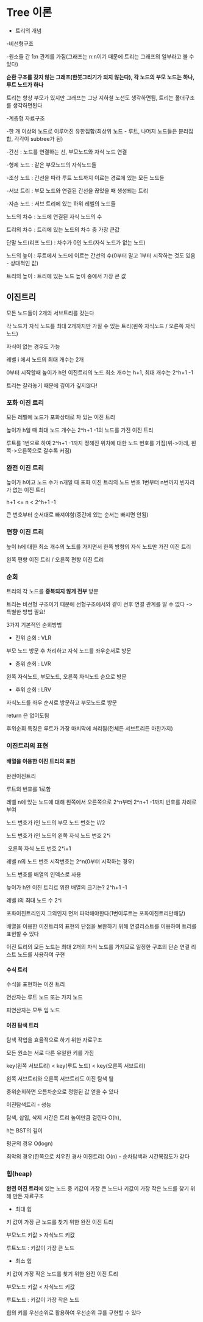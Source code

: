 # Tree 이론



* 트리의 개념

-비선형구조

-원소들 간 1:n 관계를 가짐(그래프는 n:n이기 때문에 트리는 그래프의 일부라고 볼 수 있다)

**순환 구조를 갖지 않는 그래프(한붓그리기가 되지 않는다), 각 노드의 부모 노드는 하나, 루트 노드가 하나**

트리는 항상 부모가 있지만 그래프는 그냥 지하철 노선도 생각하면됨, 트리는 폴더구조를 생각하면된다



-계층형 자료구조

-한 개 이상의 노드로 이루어진 유한집합(최상위 노드 - 루트, 나머지 노드들은 분리집합, 각각이 subtree가 됨)

-간선 : 노드를 연결하는 선, 부모노드와 자식 노드 연결

-형제 노드 : 같은 부모노드의 자식노드들

-조상 노드 : 간선을 따라 루트 노드까지 이르는 경로에 있는 모든 노드들

-서브 트리 : 부모 노드와 연결된 간선을 끊었을 때 생성되는 트리

-자손 노드 : 서브 트리에 있는 하위 레벨의 노드들



노드의 차수 : 노드에 연결된 자식 노드의 수

트리의 차수 : 트리에 있는 노드의 차수 중 가장 큰값

단말 노드(리프 노드) : 차수가 0인 노드(자식 노드가 없는 노드)



노드의 높이 : 루트에서 노드에 이르는 간선의 수(0부터 말고 1부터 시작하는 것도 있음 - 상대적인 값)

트리의 높이 : 트리에 있는 노드 높이 중에서 가장 큰 값



## 이진트리

모든 노드들이 2개의 서브트리를 갖는다

각 노드가 자식 노드를 최대 2개까지만 가질 수 있는 트리(왼쪽 자식노드 / 오른쪽 자식 노드)

자식이 없는 경우도 가능

레벨 i 에서 노드의 최대 개수는 2개

0부터 시작할때 높이가 h인 이진트리의 노드 최소 개수는 h+1, 최대 개수는 2^h+1 -1

트리는 갈라놓기 때문에 깊이가 깊지않다!



### 포화 이진 트리

모든 레벨에 노드가 포화상태로 차 있는 이진 트리

높이가 h일 때 최대 노드 개수는 2^h+1 -1의 노드를 가진 이진 트리

루트를 1번으로 하여  2^h+1 -1까지 정해진 위치에 대한 노드 번호를 가짐(위->아래, 왼쪽->오른쪽으로 갈수록 커짐)



### 완전 이진 트리

높이가 h이고 노드 수가 n개일 때 포화 이진 트리의 노드 번호 1번부터 n번까지 빈자리가 없는 이진 트리

h+1 <= n < 2^h+1 -1

큰 번호부터 순서대로 빠져야함(중간에 있는 순서는 빠지면 안됨)



### 편향 이진 트리

높이 h에 대한 최소 개수의 노드를 가지면서 한쪽 방향의 자식 노드만 가진 이진 트리

왼쪽 편향 이진 트리 / 오른쪽 편향 이진 트리



### 순회

트리의 각 노드를 **중복되지 않게 전부** 방문

트리는 비선형 구조이기 때문에 선형구조에서와 같이 선후 연결 관계를 알 수 없다 -> 특별한 방법 필요!

3가지 기본적인 순회방법

* 전위 순회 : VLR

부모 노드 방문 후 처리하고 자식 노드를 좌우순서로 방문

* 중위 순회 : LVR

왼쪽 자식노드, 부모노드, 오른쪽 자식노드 순으로 방문

* 후위 순회 : LRV

자식노드를 좌우 순서로 방문하고 부모노드로 방문



return 은 없어도됨

후위순회 특징은 루트가 가장 마치막에 처리됨(전체든 서브트리든 마찬가지)



### 이진트리의 표현

#### 배열을 이용한 이진 트리의 표현

완전이진트리

루트의 번호를 1로함

레벨 n에 있는 노드에 대해 왼쪽에서 오른쪽으로 2^n부터 2^n+1 -1까지 번호를 차례로 부여

노드 번호가 i인 노드의 부모 노드 번호는 i//2

노드 번호가 i인 노드의 왼쪽 자식 노드 번호 2*i

​									오른쪽 자식 노드 번호 2*i+1

레벨 n의 노드 번호 시작번호는 2^n(0부터 시작하는 경우)



노드 번호를 배열의 인덱스로 사용

높이가 h인 이진 트리르 위한 배열의 크기는? 2^h+1 -1

레벨 i의 최대 노드 수 2^i





포화이진트리인지 그외인지 먼저 파악해야한다(1번이루트는 포화이진트리만해당)



배열을 이용한 이진트리의 표현의 단점을 보완하기 위해 연결리스트를 이용하여 트리를 표현할 수 있다

이진 트리의 모든 노드는 최대 2개의 자식 노드를 가지므로 일정한 구조의 단순 연결 리스트 노드를 사용하여 구현



#### 수식 트리

수식을 표현하는 이진 트리

연산자는 루트 노드 또는 가지 노드

피연산자는 모두 잎 노드



#### 이진 탐색 트리

탐색 작업을 효율적으로 하기 위한 자료구조

모든 원소는 서로 다른 유일한 키를 가짐

key(왼쪽 서브트리) <  key(루트 노드) < key(오른쪽 서브트리)

왼쪽 서브트리와 오른쪽 서브트리도 이진 탐색 틜

중위순회하면 오름차순으로 정렬된 값 얻을 수 있다



이진탐색트리 - 성능

탐색, 삽입, 삭제 시간은 트리 높이만큼 걸린다 O(h),   

h는 BST의 깊이

평균의 경우 O(logn)

최악의 경우(한쪽으로 치우친 경사 이진트리) O(n) - 순차탐색과 시간복잡도가 같다



### 힙(heap)

**완전 이진 트리**에 있는 노드 중 키값이 가장 큰 노드나 키값이 가장 작은 노드를 찾기 위해 만든 자료구조

* 최대 힙

키 값이 가장 큰 노드를 찾기 위한 완전 이진 트리

부모노드 키값 > 자식노드 키값

루트노드 : 키값이 가장 큰 노드

* 최소 힙

키 값이 가장 작은 노드를 찾기 위한 완전 이진 트리

부모노드 키값 < 자식노드 키값

루트노드 : 키값이 가장 작은 노드



힙의 키를 우선순위로 활용하여 우선순위 큐를 구현할 수 있다

